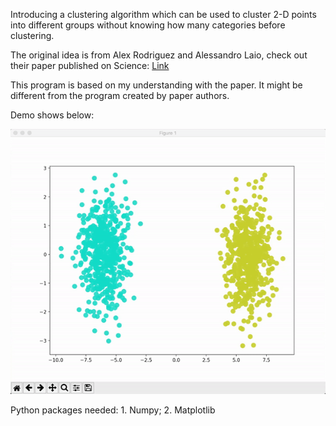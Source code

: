 Introducing a clustering algorithm which can be used to cluster 2-D points into different groups without knowing how many categories before clustering.

The original idea is from Alex Rodriguez and Alessandro Laio, check out their paper published on Science: <a href = 'http://science.sciencemag.org/content/sci/344/6191/1492.full.pdf'>Link</a>

This program is based on my understanding with the paper. It might be different from the program created by paper authors.


Demo shows below:

<a><img src="Gifs&Images/Cluster.gif"></a>

Python packages needed: 1. Numpy; 2. Matplotlib
